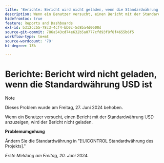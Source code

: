 ```yaml
---
title: 'Berichte: Bericht wird nicht geladen, wenn die Standardwährung USD ist.'
description: Wenn ein Benutzer versucht, einen Bericht mit der Standardwährung USD anzuzeigen, wird der Bericht nicht geladen.
hidefromtoc: true
feature: Reports and Dashboards
exl-id: b312cc55-78c3-4cf4-bb0c-5d8ba4d0600d
source-git-commit: 786a543cd74e632b5a0777cfd93f8f8f4655b6f5
workflow-type: tm+mt
source-wordcount: '79'
ht-degree: 13%

---
```


# Berichte: Bericht wird nicht geladen, wenn die Standardwährung USD ist

>[!NOTE]
>
>Dieses Problem wurde am Freitag, 27. Juni 2024 behoben.

Wenn ein Benutzer versucht, einen Bericht mit der Standardwährung USD anzuzeigen, wird der Bericht nicht geladen.

**Problemumgehung**

Ändern Sie die Standardwährung in &quot;[!UICONTROL Standardwährung des Projekts].&quot;

_Erste Meldung am Freitag, 20. Juni 2024._
